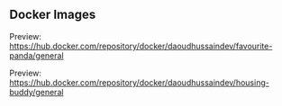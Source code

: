 ## Docker Images
Preview: https://hub.docker.com/repository/docker/daoudhussaindev/favourite-panda/general

Preview: https://hub.docker.com/repository/docker/daoudhussaindev/housing-buddy/general